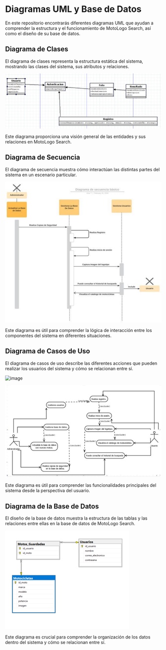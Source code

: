 
# Diagramas UML y Base de Datos

En este repositorio encontrarás diferentes diagramas UML que ayudan a comprender la estructura y el funcionamiento de MotoLogo Search, así como el diseño de su base de datos.

## Diagrama de Clases

El diagrama de clases representa la estructura estática del sistema, mostrando las clases del sistema, sus atributos y relaciones.

![Diagrama de Clases](https://github.com/FERgod12/MotoLogo-Search/blob/030a599429b71514a1760fc302511d8a04decf60/DIAGRAMAS%20DE%20CLASE.png)

Este diagrama proporciona una visión general de las entidades y sus relaciones en MotoLogo Search.

## Diagrama de Secuencia

El diagrama de secuencia muestra cómo interactúan las distintas partes del sistema en un escenario particular.

![Diagrama de Secuencia](https://github.com/FERgod12/MotoLogo-Search/blob/030a599429b71514a1760fc302511d8a04decf60/SECUENCIA.png)

Este diagrama es útil para comprender la lógica de interacción entre los componentes del sistema en diferentes situaciones.

## Diagrama de Casos de Uso

El diagrama de casos de uso describe las diferentes acciones que pueden realizar los usuarios del sistema y cómo se relacionan entre sí.

![image](https://github.com/FERgod12/MotoLogo-Search/assets/159978743/9adceb5c-05f2-47d7-8f98-6a75c8a9f0b7)

![Diagrama de Casos de Uso](https://github.com/FERgod12/MotoLogo-Search/blob/030a599429b71514a1760fc302511d8a04decf60/CASOSDEUSO.png)

Este diagrama es útil para comprender las funcionalidades principales del sistema desde la perspectiva del usuario.

## Diagrama de la Base de Datos

El diseño de la base de datos muestra la estructura de las tablas y las relaciones entre ellas en la base de datos de MotoLogo Search.

![[Diagrama de la Base de Datos](BASEDEDATOS.png)](https://github.com/FERgod12/MotoLogo-Search/blob/030a599429b71514a1760fc302511d8a04decf60/BASEDEDATOS.png)

Este diagrama es crucial para comprender la organización de los datos dentro del sistema y cómo se relacionan entre sí.
